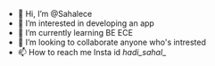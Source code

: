 - 👋 Hi, I’m @Sahalece
- 👀 I’m interested in developing an app
- 🌱 I’m currently learning BE ECE
- 💞️ I’m looking to collaborate anyone who's intrested
- 📫 How to reach me 
Insta id _hadi_sahal__

<!---
Sahalece/Sahalece is a ✨ special ✨ repository because its `README.md` (this file) appears on your GitHub profile.
You can click the Preview link to take a look at your changes.
--->
